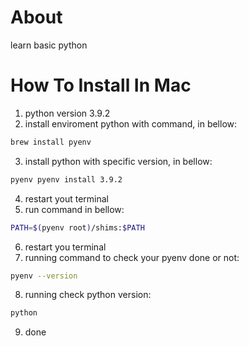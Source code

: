 # About
learn basic python

# How To Install In Mac
1. python version 3.9.2
2. install enviroment python with command, in bellow:
```bash
brew install pyenv
```
3. install python with specific version, in bellow:
```bash
pyenv pyenv install 3.9.2
```
4. restart yout terminal
5. run command in bellow:
```bash
PATH=$(pyenv root)/shims:$PATH
```
6. restart you terminal
7. running command to check your pyenv done or not:
```bash
pyenv --version
```
8. running check python version:
```bash
python
```
9. done